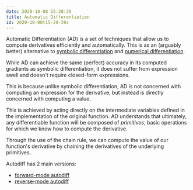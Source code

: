 ```yaml
---
date: 2020-10-08 15:20:39
title: Automatic Differentiation 
id: 2020-10-08t15-20-39z
---
```


Automatic Differentiation (AD) is a set of techniques that allow us to compute
derivatives efficiently and automatically. This is as an (arguably better)
alternative to [symbolic differentiation](./2020-10-09t12-59-52z.md) and
[numerical differentiation](./2020-10-09t13-05-08z).

While AD can achieve the same (perfect) accuracy in its computed gradients as
symbolic differentiation, it does not suffer from expression swell and doesn't
require closed-form expressions.

This is because unlike symbolic differentiation, AD is not concerned with
computing an expression for the derivative, but instead is directly concerned
with computing a value.

This is achieved by acting directly on the intermediate variables defined in
the implementation of the original function. AD understands that ultimately,
any differentiable function will be composed of _primitives_, basic operations
for which we know how to compute the derivative.

Through the use of the chain rule, we can compute the value of our function's
derivative by chaining the derivatives of the underlying primitives. 

Autodiff has 2 main versions:

- [forward-mode autodiff](./2020-10-08t15-33-40z.md)
- [reverse-mode autodiff](./2020-10-08t15-31-20z.md)
